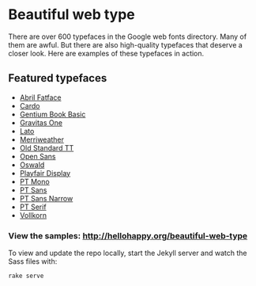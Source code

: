 # Beautiful web type

There are over 600 typefaces in the Google web fonts directory. Many of them are awful. But there are also high-quality typefaces that deserve a closer look. Here are examples of these typefaces in action.

## Featured typefaces

* [Abril Fatface](http://www.google.com/webfonts/specimen/Abril+Fatface)
* [Cardo](http://www.google.com/webfonts/specimen/Cardo)
* [Gentium Book Basic](http://www.google.com/webfonts/specimen/Gentium+Book+Basic)
* [Gravitas One](http://www.google.com/webfonts/specimen/Gravitas+One)
* [Lato](http://www.google.com/webfonts/specimen/Lato)
* [Merriweather](http://www.google.com/webfonts/specimen/Merriweather)
* [Old Standard TT](http://www.google.com/webfonts/specimen/Old+Standard+TT)
* [Open Sans](http://www.google.com/webfonts/specimen/Open+Sans)
* [Oswald](http://www.google.com/webfonts/specimen/Oswald)
* [Playfair Display](http://www.google.com/webfonts/specimen/Playfair+Display)
* [PT Mono](http://www.google.com/webfonts/specimen/PT+Mono)
* [PT Sans](http://www.google.com/webfonts/specimen/PT+Sans)
* [PT Sans Narrow](http://www.google.com/webfonts/specimen/PT+Sans+Narrow)
* [PT Serif](http://www.google.com/webfonts/specimen/PT+Serif)
* [Vollkorn](http://www.google.com/webfonts/specimen/Vollkorn)

### View the samples: http://hellohappy.org/beautiful-web-type

To view and update the repo locally, start the Jekyll server and watch the Sass files with:

    rake serve

